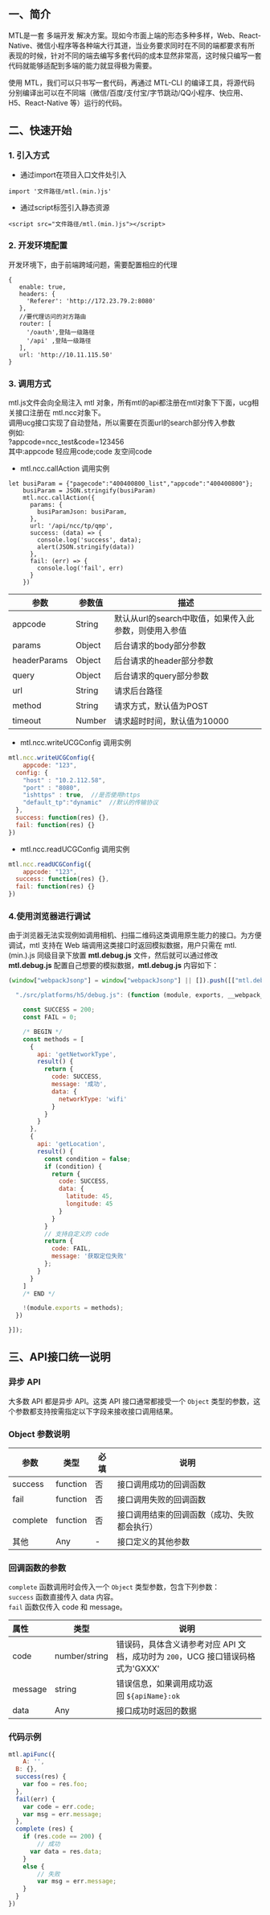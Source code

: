 <a name="EsvaX" class="anchor"></a>
## 一、简介
MTL是一套 多端开发 解决方案。现如今市面上端的形态多种多样，Web、React-Native、微信小程序等各种端大行其道，当业务要求同时在不同的端都要求有所表现的时候，针对不同的端去编写多套代码的成本显然非常高，这时候只编写一套代码就能够适配到多端的能力就显得极为需要。

使用 MTL，我们可以只书写一套代码，再通过 MTL-CLI 的编译工具，将源代码分别编译出可以在不同端（微信/百度/支付宝/字节跳动/QQ小程序、快应用、H5、React-Native 等）运行的代码。

<a name="yhKAg" class="anchor"></a>
## 二、快速开始
<a name="2g38C" class="anchor"></a>
### 1. 引入方式

- 通过import在项目入口文件处引入 
```
import '文件路径/mtl.(min.)js'
```
- 通过script标签引入静态资源 
```
<script src="文件路径/mtl.(min.)js"></script>
```

<a name="cVORn" class="anchor"></a>
### 2. 开发环境配置
开发环境下，由于前端跨域问题，需要配置相应的代理

```
{
   enable: true,
   headers: {
     'Referer': 'http://172.23.79.2:8080'
   },
   //要代理访问的对方路由
   router: [
     '/oauth',登陆一级路径
     '/api' ,登陆一级路径
   ],
   url: 'http://10.11.115.50'
}
```

<a name="7Y41d" class="anchor"></a>
### 3. 调用方式
mtl.js文件会向全局注入 mtl 对象，所有mtl的api都注册在mtl对象下下面，ucg相关接口注册在 mtl.ncc对象下。<br />
调用ucg接口实现了自动登陆，所以需要在页面url的search部分传入参数<br />
例如:<br />
?appcode=ncc_test&code=123456<br />
其中:appcode 轻应用code;code 友空间code

- mtl.ncc.callAction 调用实例
```
let busiParam = {"pagecode":"400400800_list","appcode":"400400800"};
    busiParam = JSON.stringify(busiParam)
    mtl.ncc.callAction({
      params: {
        busiParamJson: busiParam,
      },
      url: '/api/ncc/tp/qmp',
      success: (data) => {
        console.log('success', data);
        alert(JSON.stringify(data))
      },
      fail: (err) => {
        console.log('fail', err)
      }
    })
```

| 参数 | 参数值 | 描述 |
| --- | --- | --- |
| appcode | String | 默认从url的search中取值，如果传入此参数，则使用入参值 |
| params | Object | 后台请求的body部分参数 |
| headerParams | Object | 后台请求的header部分参数 |
| query | Object | 后台请求的query部分参数 |
| url | String | 请求后台路径 |
| method | String | 请求方式，默认值为POST |
| timeout | Number | 请求超时时间，默认值为10000 |


- mtl.ncc.writeUCGConfig 调用实例

```javascript
mtl.ncc.writeUCGConfig({
	appcode: "123",
  config: {
  	"host" : "10.2.112.58",
    "port" : "8080",  
    "ishttps" : true,  //是否使用https
    "default_tp":"dynamic"  //默认的传输协议
  },
  success: function(res) {},
  fail: function(res) {}
})
```

- mtl.ncc.readUCGConfig 调用实例

```javascript
mtl.ncc.readUCGConfig({
	appcode: "123",
  success: function(res) {},
  fail: function(res) {}
})
```

<a name="Ti9jD" class="anchor"></a>
### 4.使用浏览器进行调试
由于浏览器无法实现例如调用相机、扫描二维码这类调用原生能力的接口。为方便调试，mtl 支持在 Web 端调用这类接口时返回模拟数据，用户只需在 mtl.(min.).js 同级目录下放置 **mtl.debug.js** 文件，然后就可以通过修改 **mtl.debug.js** 配置自己想要的模拟数据，**mtl.debug.js** 内容如下：
```javascript
(window["webpackJsonp"] = window["webpackJsonp"] || []).push([["mtl.debug"], {

  "./src/platforms/h5/debug.js": (function (module, exports, __webpack_require__) {

    const SUCCESS = 200;
    const FAIL = 0;

    /* BEGIN */
    const methods = [
      {
        api: 'getNetworkType',
        result() {
          return {
            code: SUCCESS,
            message: '成功',
            data: {
              networkType: 'wifi'
            }
          }
        }
      },
      {
        api: 'getLocation',
        result() {
          const condition = false;
          if (condition) {
            return {
              code: SUCCESS,
              data: {
                latitude: 45,
                longitude: 45
              }
            }
          }
          // 支持自定义的 code
          return {
            code: FAIL,
            message: '获取定位失败'
          };
        }
      }
    ]
    /* END */

    !(module.exports = methods);
  })

}]);
```

<a name="ng01J" class="anchor"></a>
## 三、API接口统一说明
<a name="4Xx60"></a>
### 异步 API
大多数 API 都是异步 API。这类 API 接口通常都接受一个 `Object` 类型的参数，这个参数都支持按需指定以下字段来接收接口调用结果。

<a name="Zhm1y" class="anchor"></a>
### Object 参数说明
| **参数** | **类型** | **必填** | **说明** |
| --- | --- | --- | --- |
| success | function | 否 | 接口调用成功的回调函数 |
| fail | function | 否 | 接口调用失败的回调函数 |
| complete | function | 否 | 接口调用结束的回调函数（成功、失败都会执行） |
| 其他 | Any | - | 接口定义的其他参数 |

<a name="aul4a" class="anchor"></a>
### 回调函数的参数
`complete` 函数调用时会传入一个 `Object` 类型参数，包含下列参数：<br />`success` 函数直接传入 data 内容。<br />`fail` 函数仅传入 code 和 message。

| **属性** | **类型** | **说明** |
| :--- | --- | --- |
| code | number/string | 错误码，具体含义请参考对应 API 文档，成功时为 `200`，UCG 接口错误码格式为'GXXX' |
| message | string | 错误信息，如果调用成功返回 `${apiName}:ok` |
| data | Any | 接口成功时返回的数据 |

<a name="9zQ2S" class="anchor"></a>
### 代码示例
```javascript
mtl.apiFunc({
	A: '',
  B: {},
  success(res) {
    var foo = res.foo;
  },
  fail(err) {
    var code = err.code;
    var msg = err.message;
  },
  complete (res) {
  	if (res.code == 200) {
    	// 成功
      var data = res.data;
    }
    else {
    	// 失败
	    var msg = err.message;
    }
  }
})
```



